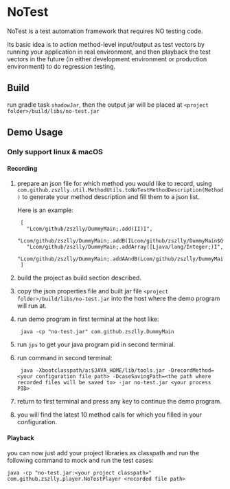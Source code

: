 # NoTest

NoTest is a test automation framework that requires NO testing code.

Its basic idea is to action method-level input/output as test vectors by running your application in real environment, and then playback the test vectors in the future (in either development environment or production environment) to do regression testing.

## Build

run gradle task `shadowJar`, then the output jar will be placed at `<project folder>/build/libs/no-test.jar`

## Demo Usage

### Only support linux & macOS

#### Recording

1. prepare an json file for which method you would like to record, using `com.github.zszlly.util.MethodUtils.toNoTestMethodDescription(Method)` to generate your method description and fill them to a json list.

    Here is an example:
    
        [
          "Lcom/github/zszlly/DummyMain;.add(II)I",
          "Lcom/github/zszlly/DummyMain;.addB(ILcom/github/zszlly/DummyMain$GetB;)I",
          "Lcom/github/zszlly/DummyMain;.addArray([Ljava/lang/Integer;)I",
          "Lcom/github/zszlly/DummyMain;.addAAndB(Lcom/github/zszlly/DummyMain$GetB;)I"
        ]

2. build the project as build section described.

3. copy the json properties file and built jar file `<project folder>/build/libs/no-test.jar` into the host where the demo program will run at.

4. run demo program in first terminal at the host like:

        java -cp "no-test.jar" com.github.zszlly.DummyMain

5. run `jps` to get your java program pid in second terminal.

6. run command in second terminal:
        
        java -Xbootclasspath/a:$JAVA_HOME/lib/tools.jar -DrecordMethod=<your configuration file path> -DcaseSavingPath=<the path where recorded files will be saved to> -jar no-test.jar <your process PID>

7. return to first terminal and press any key to continue the demo program.

8. you will find the latest 10 method calls for which you filled in your configuration.

#### Playback

you can now just add your project libraries as classpath and run the following command to mock and run the test cases:
    
    java -cp "no-test.jar:<your project classpath>" com.github.zszlly.player.NoTestPlayer <recorded file path>
